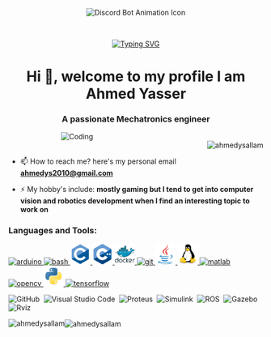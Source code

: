 <p align=center>
    <img src="https://user-images.githubusercontent.com/74038190/225813708-98b745f2-7d22-48cf-9150-083f1b00d6c9.gif" alt="Discord Bot Animation Icon" height=400>
</p>

<br>

<p align="center">
<a href="https://git.io/typing-svg"><img src="https://readme-typing-svg.herokuapp.com?font=Fira+Code&duration=2000&pause=500&color=A900F7&vCenter=true&random=false&width=435&lines=Engineers+like+to+solve+problems.;If+there+are+no+problems+available;+they+will+create+their+own+problems.;-+Scott+Adams" alt="Typing SVG" /></a>
</p>

<h1 align="center">Hi 👋, welcome to my profile I am Ahmed Yasser</h1>
<h3 align="center">A passionate Mechatronics engineer</h3>

<img align="right" alt="Coding" width="400" 
  src="https://camo.githubusercontent.com/7de37139d0b4c1ce40865e799b446c0e963a3dd8fb68d239707237c40604fa3d/68747470733a2f2f63646e2e6472696262626c652e636f6d2f75736572732f3733303730332f73637265656e73686f74732f363538313234332f6176656e746f2e676966">
<p align="right"> <img src="https://komarev.com/ghpvc/?username=ahmedysallam&label=Profile%20views&color=0e75b6&style=flat" alt="ahmedysallam" /> </p>

- 📫 How to reach me? here's my personal email **ahmedys2010@gmail.com**

- ⚡ My hobby's include: **mostly gaming but I tend to get into computer vision and robotics development when I find an interesting topic to work on**

<p align="left">
</p>

<h3 align="left">Languages and Tools:</h3>
<p align="left"> <a href="https://www.arduino.cc/" target="_blank" rel="noreferrer"> <img src="https://cdn.worldvectorlogo.com/logos/arduino-1.svg" alt="arduino" width="40" height="40"/> </a> <a href="https://www.gnu.org/software/bash/" target="_blank" rel="noreferrer"> <img src="https://www.vectorlogo.zone/logos/gnu_bash/gnu_bash-icon.svg" alt="bash" width="40" height="40"/> </a> <a href="https://www.cprogramming.com/" target="_blank" rel="noreferrer"> <img src="https://raw.githubusercontent.com/devicons/devicon/master/icons/c/c-original.svg" alt="c" width="40" height="40"/> </a> <a href="https://www.w3schools.com/cpp/" target="_blank" rel="noreferrer"> <img src="https://raw.githubusercontent.com/devicons/devicon/master/icons/cplusplus/cplusplus-original.svg" alt="cplusplus" width="40" height="40"/> </a> <a href="https://www.docker.com/" target="_blank" rel="noreferrer"> <img src="https://raw.githubusercontent.com/devicons/devicon/master/icons/docker/docker-original-wordmark.svg" alt="docker" width="40" height="40"/> </a> <a href="https://git-scm.com/" target="_blank" rel="noreferrer"> <img src="https://www.vectorlogo.zone/logos/git-scm/git-scm-icon.svg" alt="git" width="40" height="40"/> </a> <a href="https://www.java.com" target="_blank" rel="noreferrer"> <img src="https://raw.githubusercontent.com/devicons/devicon/master/icons/java/java-original.svg" alt="java" width="40" height="40"/> </a> <a href="https://www.linux.org/" target="_blank" rel="noreferrer"> <img src="https://raw.githubusercontent.com/devicons/devicon/master/icons/linux/linux-original.svg" alt="linux" width="40" height="40"/> </a> <a href="https://www.mathworks.com/" target="_blank" rel="noreferrer"> <img src="https://upload.wikimedia.org/wikipedia/commons/2/21/Matlab_Logo.png" alt="matlab" width="40" height="40"/> </a> <a href="https://opencv.org/" target="_blank" rel="noreferrer"> <img src="https://www.vectorlogo.zone/logos/opencv/opencv-icon.svg" alt="opencv" width="40" height="40"/> </a> <a href="https://www.python.org" target="_blank" rel="noreferrer"> <img src="https://raw.githubusercontent.com/devicons/devicon/master/icons/python/python-original.svg" alt="python" width="40" height="40"/> </a> <a href="https://www.tensorflow.org" target="_blank" rel="noreferrer"> <img src="https://www.vectorlogo.zone/logos/tensorflow/tensorflow-icon.svg" alt="tensorflow" width="40" height="40"/> </a> </p>

![GitHub](https://img.shields.io/badge/-GitHub-05122A?style=flat&logo=github)&nbsp;
![Visual Studio Code](https://img.shields.io/badge/-Visual%20Studio%20Code-05122A?style=flat&logo=visual-studio-code&logoColor=007ACC)&nbsp;
![Proteus](https://img.shields.io/badge/-Proteus-05122A?style=flat&logo=proteus)&nbsp;
![Simulink](https://img.shields.io/badge/-Simulink-05122A?style=flat&logo=simulink)&nbsp;
![ROS](https://img.shields.io/badge/-ROS-05122A?style=flat&logo=ros)&nbsp;
![Gazebo](https://img.shields.io/badge/-Gazebo-05122A?style=flat&logo=gazebo)&nbsp;
![Rviz](https://img.shields.io/badge/-Rviz-05122A?style=flat&logo=rviz)&nbsp;

<p><img align="left" src="https://github-readme-stats.vercel.app/api/top-langs?username=ahmedysallam&show_icons=true&locale=en&layout=compact&theme=tokyonight" alt="ahmedysallam" /></p>
<p><img align="center" src="https://github-readme-streak-stats.herokuapp.com/?user=ahmedysallam&&theme=tokyonight" alt="ahmedysallam" /></p>

